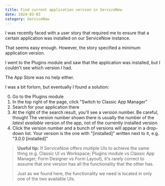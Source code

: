 ```yaml
---
title: Find current application version in ServiceNow
date: 2024-03-03
category: ServiceNow
---
```


I was recently faced with a user story that required me to ensure that a certain application was installed on our ServiceNow instance.

That seems easy enough. However, the story specified a minimum application version.

I went to the Plugins module and saw that the application was installed, but I couldn't see which version I had.

The App Store was no help either.

I was a bit forlorn, but eventually I found a solution:

0. Go to the Plugins module
1. In the top right of the page, click "Switch to Classic App Manager"
2. Search for your application there
3. At the right of the search result, you'll see a version number. Be careful, though! The version number shown there is usually the number of the _latest available_ version of the app, not of the currently installed version
4. Click the version number and a bunch of versions will appear in a drop-down list. Your version is the one with "[installed]" written next to it, e.g. "3.0.0 [installed]"

> **Useful tip:** If ServiceNow offers multiple UIs to achieve the same thing (e.g. Classic UI vs Workspace; Plugins module vs Classic App Manager; Form Designer vs Form Layout), it's rarely correct to assume that one version has all the functionality that the other has.
>
> Just as we found here, the functionality we need is located in only one of the two available UIs.

